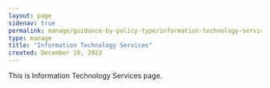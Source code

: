 ```yaml
---
layout: page
sidenav: true
permalink: manage/guidance-by-policy-type/information-technology-services/
type: manage
title: "Information Technology Services"
created: December 10, 2023
---
```


This is Information Technology Services page.



